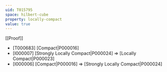 ```yaml
---
uid: T015795
space: hilbert-cube
property: locally-compact
value: true
---
```

[[Proof]]

* [T000683] [Compact|P000016]
* [I000007] [Strongly Locally Compact|P000024] => [Locally Compact|P000023]
* [I000006] [Compact|P000016] => [Strongly Locally Compact|P000024]

